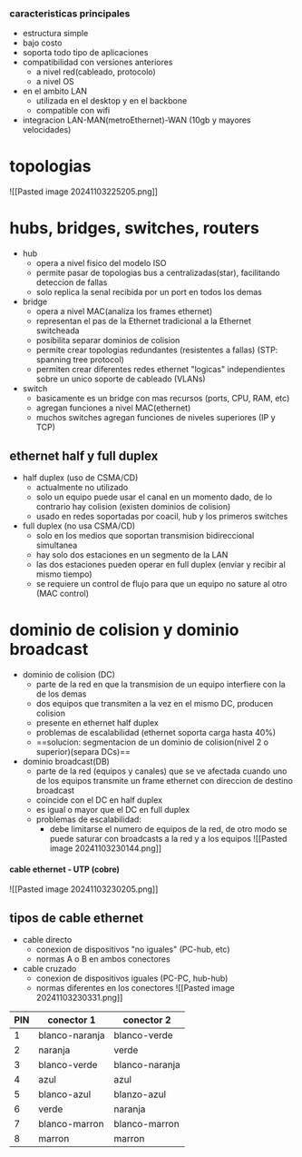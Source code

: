 ### caracteristicas principales
- estructura simple
- bajo costo
- soporta todo tipo de aplicaciones
- compatibilidad con versiones anteriores
	- a nivel red(cableado, protocolo)
	- a nivel OS
- en el ambito LAN
	- utilizada en el desktop y en el backbone
	- compatible con wifi
- integracion LAN-MAN(metroEthernet)-WAN (10gb y mayores velocidades)


# topologias
![[Pasted image 20241103225205.png]]


# hubs, bridges, switches, routers
- hub
	- opera a nivel fisico del modelo ISO
	- permite pasar de topologias bus a centralizadas(star), facilitando deteccion de fallas
	- solo replica la senal recibida por un port en todos los demas
- bridge
	- opera a nivel MAC(analiza los frames ethernet)
	- representan el pas de la Ethernet tradicional a la Ethernet switcheada
	- posibilita separar dominios de colision
	- permite crear topologias redundantes (resistentes a fallas) (STP: spanning tree protocol)
	- permiten crear diferentes redes ethernet "logicas" independientes sobre un unico soporte de cableado (VLANs)
- switch
	- basicamente es un bridge con mas recursos (ports, CPU, RAM, etc)
	- agregan funciones a nivel MAC(ethernet)
	- muchos switches agregan funciones de niveles superiores (IP y TCP)


## ethernet half y full duplex
- half duplex (uso de CSMA/CD)
	- actualmente no utilizado
	- solo un equipo puede usar el canal en un momento dado, de lo contrario hay colision (existen dominios de colision)
	- usado en redes soportadas por coacil, hub y los primeros switches
- full duplex (no usa CSMA/CD)
	- solo en los medios que soportan transmision bidireccional simultanea
	- hay solo dos estaciones en un segmento de la LAN
	- las dos estaciones pueden operar en full duplex (enviar y recibir al mismo tiempo)
	- se requiere un control de flujo para que un equipo no sature al otro (MAC control)


# dominio de colision y dominio broadcast
- dominio de colision (DC)
	- parte de la red en que la transmision de un equipo interfiere con la de los demas
	- dos equipos que transmiten a la vez en el mismo DC, producen colision
	- presente en ethernet half duplex
	- problemas de escalabilidad (ethernet soporta carga hasta 40%)
	- ==solucion: segmentacion de un dominio de colision(nivel 2 o superior)(separa DCs)==
- dominio broadcast(DB)
	- parte de la red (equipos y canales) que se ve afectada cuando uno de los equipos transmite un frame ethernet con direccion de destino broadcast
	- coincide con el DC en half duplex
	- es igual o mayor que el DC en full duplex
	- problemas de escalabilidad:
		- debe limitarse el numero de equipos de la red, de otro modo se puede saturar con broadcasts a la red y a los equipos
![[Pasted image 20241103230144.png]]


#### cable ethernet - UTP (cobre)
![[Pasted image 20241103230205.png]]

## tipos de cable ethernet
- cable directo
	- conexion de dispositivos "no iguales" (PC-hub, etc)
	- normas A o B en ambos conectores
- cable cruzado
	- conexion de dispositivos iguales (PC-PC, hub-hub)
	- normas diferentes en los conectores
![[Pasted image 20241103230331.png]]


| PIN | conector 1     | conector 2     |
| --- | -------------- | -------------- |
| 1   | blanco-naranja | blanco-verde   |
| 2   | naranja        | verde          |
| 3   | blanco-verde   | blanco-naranja |
| 4   | azul           | azul           |
| 5   | blanco-azul    | blanzo-azul    |
| 6   | verde          | naranja        |
| 7   | blanco-marron  | blanco-marron  |
| 8   | marron         | marron         |

